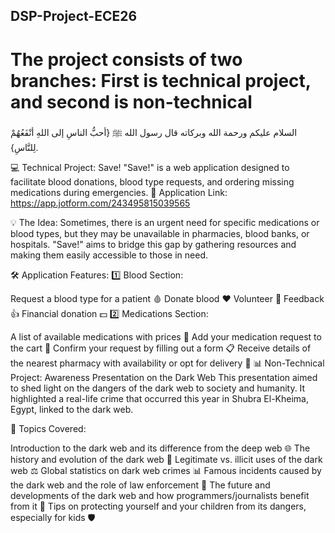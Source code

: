 ## DSP-Project-ECE26
# The project consists of two branches: First is technical project, and second is non-technical

السلام عليكم ورحمة الله وبركاته
قال رسول الله ﷺ {أحبُّ الناسِ إلى اللهِ أنْفَعُهُمْ لِلنَّاسِ}.

💻 Technical Project: Save!
"Save!" is a web application designed to facilitate blood donations, blood type requests, and ordering missing medications during emergencies.
📲 Application Link: https://app.jotform.com/243495815039565

💡 The Idea:
Sometimes, there is an urgent need for specific medications or blood types, but they may be unavailable in pharmacies, blood banks, or hospitals. "Save!" aims to bridge this gap by gathering resources and making them easily accessible to those in need.

🛠️ Application Features:
1️⃣ Blood Section:

Request a blood type for a patient 🩸
Donate blood ❤️
Volunteer 👐
Feedback 👍
Financial donation 💵
2️⃣ Medications Section:

A list of available medications with prices 💊
Add your medication request to the cart 🛒
Confirm your request by filling out a form 📋
Receive details of the nearest pharmacy with availability or opt for delivery 🚚
📊 Non-Technical Project: Awareness Presentation on the Dark Web
This presentation aimed to shed light on the dangers of the dark web to society and humanity. It highlighted a real-life crime that occurred this year in Shubra El-Kheima, Egypt, linked to the dark web.

📝 Topics Covered:

Introduction to the dark web and its difference from the deep web 🌐
The history and evolution of the dark web 📜
Legitimate vs. illicit uses of the dark web ⚖️
Global statistics on dark web crimes 📊
Famous incidents caused by the dark web and the role of law enforcement 🚓
The future and developments of the dark web and how programmers/journalists benefit from it 🔮
Tips on protecting yourself and your children from its dangers, especially for kids 🛡️
